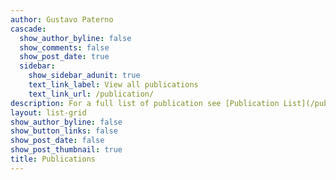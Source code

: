 ```yaml
---
author: Gustavo Paterno
cascade:
  show_author_byline: false
  show_comments: false
  show_post_date: true
  sidebar:
    show_sidebar_adunit: true
    text_link_label: View all publications
    text_link_url: /publication/
description: For a full list of publication see [Publication List](/publications/)
layout: list-grid
show_author_byline: false
show_button_links: false
show_post_date: false
show_post_thumbnail: true
title: Publications
---
```

